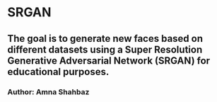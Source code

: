 # SRGAN
## The goal is to generate new faces based on different datasets using a Super Resolution Generative Adversarial Network (SRGAN) for educational purposes. 
### Author: Amna Shahbaz
